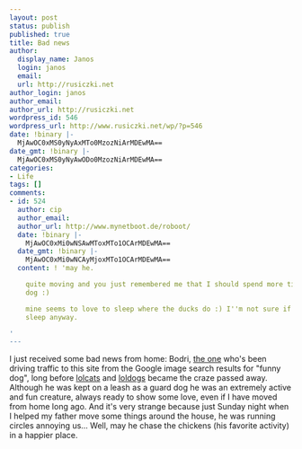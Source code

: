 ```yaml
---
layout: post
status: publish
published: true
title: Bad news
author:
  display_name: Janos
  login: janos
  email: 
  url: http://rusiczki.net
author_login: janos
author_email: 
author_url: http://rusiczki.net
wordpress_id: 546
wordpress_url: http://www.rusiczki.net/wp/?p=546
date: !binary |-
  MjAwOC0xMS0yNyAxMTo0MzozNiArMDEwMA==
date_gmt: !binary |-
  MjAwOC0xMS0yNyAwODo0MzozNiArMDEwMA==
categories:
- Life
tags: []
comments:
- id: 524
  author: cip
  author_email: 
  author_url: http://www.mynetboot.de/roboot/
  date: !binary |-
    MjAwOC0xMi0wNSAwMToxMTo1OCArMDEwMA==
  date_gmt: !binary |-
    MjAwOC0xMi0wNCAyMjoxMTo1OCArMDEwMA==
  content: ! 'may he.

    quite moving and you just remembered me that I should spend more time with my
    dog :)

    mine seems to love to sleep where the ducks do :) I''m not sure if they get any
    sleep anyway.

'
---
```

<p>I just received some bad news from home: Bodri, <a href="http://www.rusiczki.net/blog/blogpics/funny_dog.php">the one</a> who's been driving traffic to this site from the Google image search results for "funny dog", long before <a href="http://www.icanhascheezburger.com/">lolcats</a> and <a href="http://www.ihasahotdog.com">loldogs</a> became the craze passed away. Although he was kept on a leash as a guard dog he was an extremely active and fun creature, always ready to show some love, even if I have moved from home long ago. And it's very strange because just Sunday night when I helped my father move some things around the house, he was running circles annoying us... Well, may he chase the chickens (his favorite activity) in a happier place.</p>
